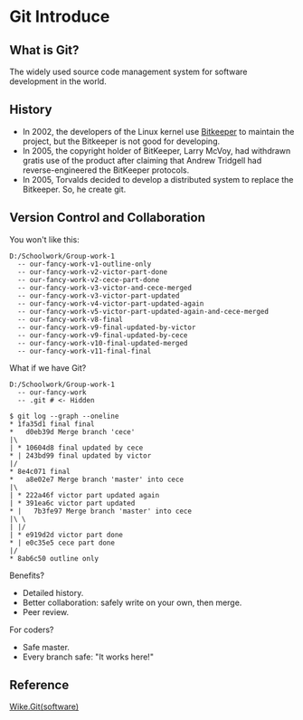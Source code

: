 # Git Introduce

## What is Git?

The widely used source code management system for software development in the world.

## History

- In 2002, the developers of the Linux kernel use [Bitkeeper](https://en.wikipedia.org/wiki/BitKeeper) to maintain the project, but the Bitkeeper is not good for developing.
- In 2005, the copyright holder of BitKeeper, Larry McVoy, had withdrawn gratis use of the product after claiming that Andrew Tridgell had reverse-engineered the BitKeeper protocols.
- In 2005, Torvalds decided to develop a distributed system to replace the Bitkeeper. So, he create git.

## Version Control and Collaboration

You won't like this:

````
D:/Schoolwork/Group-work-1
  -- our-fancy-work-v1-outline-only
  -- our-fancy-work-v2-victor-part-done
  -- our-fancy-work-v2-cece-part-done
  -- our-fancy-work-v3-victor-and-cece-merged
  -- our-fancy-work-v3-victor-part-updated
  -- our-fancy-work-v4-victor-part-updated-again
  -- our-fancy-work-v5-victor-part-updated-again-and-cece-merged
  -- our-fancy-work-v8-final
  -- our-fancy-work-v9-final-updated-by-victor
  -- our-fancy-work-v9-final-updated-by-cece
  -- our-fancy-work-v10-final-updated-merged
  -- our-fancy-work-v11-final-final
````

What if we have Git?

````
D:/Schoolwork/Group-work-1
  -- our-fancy-work
  -- .git # <- Hidden
````

````
$ git log --graph --oneline
* 1fa35d1 final final
*   d0eb39d Merge branch 'cece'
|\  
| * 10604d8 final updated by cece
* | 243bd99 final updated by victor
|/  
* 8e4c071 final
*   a8e02e7 Merge branch 'master' into cece
|\  
| * 222a46f victor part updated again
| * 391ea6c victor part updated
* |   7b3fe97 Merge branch 'master' into cece
|\ \  
| |/  
| * e919d2d victor part done
* | e0c35e5 cece part done
|/  
* 8ab6c50 outline only
````

Benefits?
- Detailed history.
- Better collaboration: safely write on your own, then merge.
- Peer review.

For coders?
- Safe master.
- Every branch safe: "It works here!"

## Reference

[Wike.Git(software)](https://en.wikipedia.org/wiki/Git_(software))
